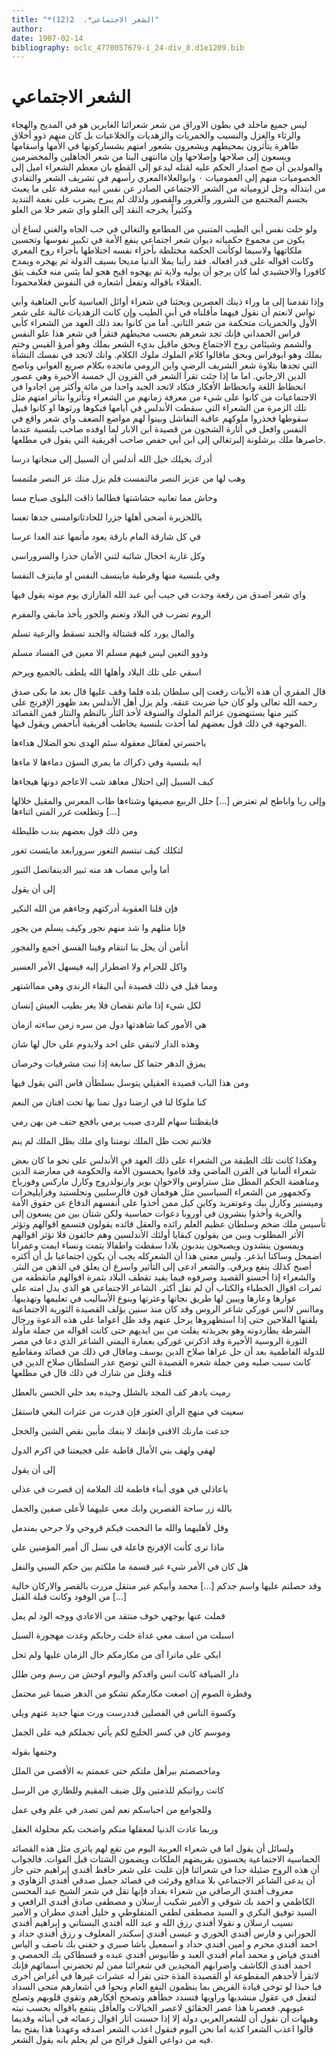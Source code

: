 ```yaml
---
title: "*الشعر الاجتماعي*.  2(12)"
author: 
date: 1907-02-14
bibliography: oclc_4770057679-i_24-div_8.d1e1209.bib
---
```




#  الشعر الاجتماعي 


 ليس جميع ماخلد في بطون الاوراق من شعر شعرائنا الغابرين هو في المديح والهجاء والرثاء والغزل والنسيب والخمريات والزهديات والخلاعيات بل كان منهم ذوو أخلاق طاهرة يتأثرون بمحيطهم ويشعرون بشعور امتهم يشساركونها في الأمها وأسقامها ويسعون إلى صلاحها وإصلاحها وإن ماانتهى الينا من شعر الجاهلين والمخضرمين والمولدين أن صح اصدار الحكم عليه لقتله ليدعو إلى القطع بان معظم الشعراء اميل إلى الخصوميات منهم إلى العموميات  ٠  وابوالعلاءالمعري رأسهم في تشريف الشعر والتفادي من ابتذاله وجل لزومياته من الشعر الاجتماعي الصادر عن نفس أبيه مشرفة على ما يعبث بجسم المجتمع من الشرور والغرور والقصور ولذلك لم يبرح يضرب على نغمة التنديد وكثيراً يخرجه النقد إلى الغلو واي شعر خلا من الغلو 

 ولو خلت نفس أبي الطيب المتنبي من المطامع والتغالي في حب الجاه والغني لساغ أن يكون من مجموع حكمياته ديوان شعر اجتماعي ينفع الأمة في تكبير نفوسها وتحسين ملكاتهها ولاسيما لوكأنت الحكمة مختلطة بأجزاء نفسه اختلاطها بأجزاء روح المعري وكانت اقواله على قدر افعاله. فقد رأينا يملا الدنيا مديحا بسيف الدولة ثم يهجره ويمدح كافورا والاخشيدي لما كان يرجو أن يوليه ولاية ثم يهجوه اقبح هجو لما يئس منه فكيف يثق العقلاء باقواله وتفعل أشعاره في النفوس فغلامحمودا. 

 وإذا تقدمنا إلى ما وراء ذينك العصرين وبحثنا في شعراء أوائل العباسية كأبي العتاهية وأبي نواس لانعتم أن نقول فيهما مأقلناه في أبي الطيب وإن كانت الزهديات غالبة على شعر الأول والخمريات متحكمة من شعر الثاني. أما من كانوا بعد ذلك العهد من الشعراء كأبي فراس الحمداني فإنك تجد شعرهم بحسب محيطهم فتقرأ في شعر هذا علو النفس والشمم وشيئامن روح الاجتماع وبحق ماقيل بديء الشعر بملك وهو أمرؤ القيس وختم بملك وهو ابوفراس وبحق ماقالوا كلام الملوك ملوك الكلام. وانك لاتجد في نفسك النشأة التي تجدها بتلاوة شعر الشريف الرضي وابن الرومي ماتجده بكلام صريع الغواني وناصح الدين الارجاني. اما ما إذا جئت تقرأ الشعر في القرون ال  خمسة  الأخيرة وهي عصور انحظاظ اللغة وانحطاط الأفكار فتكاد لاتجد الجيد واحدا من  مائة  وأكثر من اجادوا في الاجتماعيات من كانوا على شيء من معرفة زمانهم من الشعراء وتأثروا بتأثر امتهم   مثل تلك الزمرة من الشعراء التي سقطت الأندلس في أيامها فبكوها ورثوها او كانوا قبيل سقوطها فحذروا ملوكهم عاقبة التفاشل وبينوا لهم مواضع الضعف واي شعر واقع في النفس وافعل في أثارة الشجون من قصيدة ابن الابار لما اوفده صاحب بلنسية عندما حاصرها ملك برشلونة إلبرتغالي إلى ابن أبي حفص صاحب أفريقية التي يقول في مطلعها. 

 أدرك بخيلك خيل الله أندلس   أن السبيل إلى منجاتها درسا  

 وهب لها من عزيز النصر مالتمست   فلم يزل منك عز النصر ملتمسا  

 وحاش مما تعانيه حشاشتها   فطالما ذاقت البلوى صباح مسا  

 ياللجزيرة أضحى أهلها جزرا   للحادثاتوامسى جدها تعسا  

 في كل شارقة المام بارقة   يعود مأتمها عند العدا عرسا  

 وكل غاربة اخجال شائبة   لثني الأمان حذرا والسروراسى  

 وفي بلنسية منها وقرطبة   ماينسف النفس او ماينزف النفسا  

 واي شعر اصدق من رقعة وجدت في جيب أبي عبد الله الفازازي يوم موته يقول فيها 

 الروم تضرب في البلاد وتغنم   والجور يأخذ مابقي والمفرم  

 والمال يورد كله قشتالة   والجند تسقط والرعية تسلم  

 وذوو التعين ليس فيهم مسلم   الا معين في الفساد مسلم  

 اسقي على تلك البلاد وأهلها   الله يلطف بالجميع ويرحم  

 قال المقري أن هذه الأبيات رفعت إلى سلطان بلده فلما وقف عليها قال بعد ما بكى صدق رحمه الله تعالى ولو كان حيا ضربت عنقه. ولم يزل أهل الأندلس بعد ظهور الإفرنج على كثير منها يستنهضون عزائم الملوك والسوقة لأخذ الثأر بالنظم والنثار فمن القصائد الموجهة في ذلك قول بعضهم لما أخذت بلنسية يخاطب أفريقية أباحفص ويقول فيها. 

 ياحسرتي لعقائل معقولة   سئم الهدى نحو الضلال هداءها  

 ايه بلنسية وفي ذكراك ما   يمري السؤن دماءها لا ماءها  

 كيف السبيل إلى احتلال معاهد   شب الاعاجم دونها هيجاءها  

 وإلى ربا واباطح لم تعترض  [...]  حلل الربيع مصيفها وشتاءها   طاب المعرس والمقيل خلالها  [...]  وتطلعت غرر المنى اثناءها 

 ومن ذلك قول بعضهم يندب ظليطلة 

 لثكلك كيف تبتسم الثغور   سرورابعد مايئست ثغور  

 أما وأبي مصاب هد منه   ثبير الدينفاتصل الثبور  

 إلى أن يقول 

 فإن قلنا العقوبة أدركتهم   وجاءهم من الله النكير  

 فإنا مثلهم وا شد منهم   نجور وكيف يسلم من يجور  

 أنأمن أن يحل بنا انتقام   وفينا الفسق اجمع والفجور  

 واكل للحرام ولا اضطرار   إليه فيسهل الأمر العسير  

 ومما قبل في ذلك قصيدة أبي البقاء الرندي وهي ممااشتهر 

 لكل شيء إذا ماتم نقصان   فلا يغر بطيب العيش إنسان  

 هي الأمور كما شاهدتها دول   من سره زمن ساءته ازمان  

 وهذه الدار لاتبقي على  احد   ولايدوم على حال لها شان  

 يمزق الدهر حتما كل سابغة   إذا نبت مشرفيات وخرصان  

 ومن هذا الباب قصيدة العقيلي يتوسل بسلطأن فاس التي يقول فيها 

 كنا ملوكا لنا في ارضنا دول   نمنا بها تحت افنان من النعم  

 فايقظتنا سهام للردى صبب   يرمي بافجع حتف من بهن رمي  

 فلاتنم تحت ظل الملك نومتنا   واي ملك بظل الملك لم ينم  

 وهكذا كانت تلك الطبقة من الشعراء على ذلك العهد في الأندلس على نحو ما كان بعض شعراء ألمانيا في القرن الماضي وقد قاموا يحمسون الأمة والحكومة في معارضة الدين ومناهضة الحكم المطل مثل ستراوس والاخوان بوير وارنولدروج وكارل ماركس وفورباخ وكجمهور من الشعراء السياسين مثل هوفمأن فون فالرسلبين ونجلستيد وفرايليجرات وميسنير وكارل بيك وعوتفريد وكاين كيل ممن أخذوا على أنفسهم الدفاع عن حقوق الأمة والحرية وأخذوا ينشرون في أوروبا دعوات حماسية ولكن شتان بين من يسعون إلى تأسيس ملك ضخم وسلطان عظيم العلم رائده والعقل قائده يقولون فتسمع   اقوالهم وتؤثر الأثر المطلوب وبين من يقولون كبقايا أولئك الأندلسين وهم خائفون فلا تؤثر اقوالهم ويمسون ينشدون ويصبحون يندبون بلادا سقطت واطفالا يتمت ونساء ايمت وعمرانا اضمحل وساكنا ابذعر. وليس معنى هذا أن الشعركله يجب أن يكون اجتماعيا بل أن أكثره أصبح كذلك ينفع ويرقي. والشعر ادعى إلى التأثير واسرع أن يعلق في الذهن من النثر. والشعراء إذا أحسنو القصيد وصرفوه فيما يفيد تقطف البلاد بثمرة اقوالهم ماتقطفه من ثمرات اقوال الخطباء والكتاب أن لم نقل أكثر. الشاعر الاجتماعي هو الذي يدل امته على عوارها وعارها ويبين لها طريق نجاتها وعثرتها وينوع الأساليب في تعليمها وتهذيبها. وماانس لاانس غوركي شاعر الروس وقد كان منذ سنين يؤلف القصيدة الثورية الاجتماعية يلقنها الفلاحين حتى إذا استظهروها يرحل عنهم وقد ظل اعواما على هذه الدعوة ورجال الشرطة يطاردونه وهو بجربذته يفلت من بين ايديهم حتى كانت اقواله من جملة مأولد الثورة الروسية الأخيرة وقد اذكرني غوركي بعمارة اليمني الشاعر الذي دعا في مصر للدولة الفاطمية بعد أن حل عراها صلاح الدين يوسف وماقال في ذلك من قصائد ومقاطيع كانت سبب صلبه ومن جملة شعره القصيدة التي توضح عذر السلطان صلاح الدين في قتله وقتل من شارك في ذلك قال في مطلعها 

 رميت يادهر كف المجد بالشلل   وجيده بعد حلي الحسن بالعطل  

 سعيت في منهج الرأي العثور فإن   قدرت من عثرات البغي فاستقل  

 جدعت مارنك الاقنى فإنفك لا   ينفك مأبين نقص الشين والخجل  

 لهفي ولهف بني الأمال قاطبة   على فجيعتنا في اكرم الدول  

 إلى أن يقول 

 ياعاذلي في هوى أبناء فاطمة   لك الملامة إن قصرت في عذلي  

 بالله زر ساحة القصرين وابك معي   عليهما لأعلى صفين والجمل  

 وقل لأهليهما والله ما التحمت   فيكم قروحي ولا جرحي بمندمل  

 ماذا ترى كأنت الإفرنج فاعلة   في نسل آل أمير المؤمنين علي  

 هل كان في الأمر شيء غير قسمة ما   ملكتم بين حكم السبي والنفل  

 وقد حصلتم عليها واسم جدكم  [...]  محمد وأبيكم غير منتقل   مررت بالقصر والاركان خالية  [...]  من الوفود وكانت قبلة القبل 

 فملت عنها بوجهي خوف منتقد   من الاعادي ووجه الود لم يمل  

 اسبلت من اسف معي غداة خلت   رحابكم وغدت مهجورة السبل  

 ابكي على ماترا آى من مكارمكم   حال الزمان عليها ولم تحل  

 دار الضيافة كانت انس وافدكم   واليوم اوحش من رسم ومن طلل  

 وفطرة الصوم إن اصغت مكارمكم   تشكو من الدهر ضيما غير محتمل  

 وكسوة الناس في الفصلين قددرست   ورث منها جديد عنهم ويلي  

 وموسم كان في كسر الخليج لكم   يأتي تجملكم فيه على الجمل  

 وختمها بقوله 

 وماخصصتم ببرأهل ملتكم   حتى عممتم به الأقصى من الملل  

 كانت رواتبكم للذمتين ولل   ضيف المقيم وللطاري من الرسل  

 وللجوامع من احباسكم نعم   لمن تصدر في علم وفي عمل  

 وربما عادت الدنيا لمعقلها   منكم واضحت بكم محلولة العقل  

 ولسائل أن يقول اما في شعراء العربية اليوم من تقع لهم ياترى مثل هذه القصائد الحماسية الاجتماعية يحسنون بقريضهم الملكات ويضمون الشتات قبل الفوات. فالجواب أن هذه الروح ضئيلة جدا في شعرائنا فإن غلبت على شعر  حافظ  أفندي  إبراهيم  حتى جاز أن يدعى الشاعر الاجتماعي بلا مدافع وقرئت في قصائد  جميل  صدقي  أفندي  الزهاوي  و  معروف  أفندي  الرصافي  من شعراء بغداد فإنها تقل في شعر  الشيخ عبد المحسن الكاظمي  و  احمد  بك  شوقي  و  الأمير  شكيب  أرسلان  و  مصطفى صادق أفندي الرافعي  و  السيد توفيق البكري  و  السيد مصطفى لطفي المنفلوطي  و  خليل  أفندي  مطران  و  الأمير نسيب ارسلان  و  نقولا  أفندي  رزق الله  و  عبد الله أفندي البستاني  و  إبراهيم أفندي الحوراني  و  فارس  أفندي  الخوري  و  عيسى  أفندي  إسكندر  المعلوف  و  رزق أفندي حداد  و  احمد أفندي محرم  و  امين أفندي حداد  و  اسمعيل باشا صبري  و  حفني بك ناصف  و  الياس أفندي فياض  و  محمد أمام أفندي العبد  و  طانيوس أفندي عبده  و  قسطاكي بك الحمصي  و  احمد أفندي الكاشف  واضرابهم المجيدين في شعرائنا ممن لم تحضرني أسمائهم فإنك لاتقرأ لأحدهم المقطوعة أو القصيدة الفذة حتى   تقرأ له عشرات غيرها في أغراض أخرى فيا حبذا لو توخى قيادة القريض بما ينظمون النفع العام ونحوا في أشعارهم منحى السداد لتفعل في عقول منشديها وراويها فتسدد خطأهم وتصحح أفكارهم وتقوي قلوبهم وتصلح عيوبهم. فعصرنا هذا عصر الحقائق لاعصر الخيالات والعأقل ينتفع باقواله بحسب نيته وهيهات أن نقول أن للشعرالعربي دولة إلا إذا حسنت أثار اقوال زعمائه في أبنائه وقديما قالوا اعذب الشعرا كذبة اما نحن اليوم فنقول اعذب الشعر اصدقه وعهدنا هذا يفتح بما فيه من دواعي القول قرائح من لم يحلم بانه يقول الشعر. 
